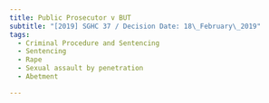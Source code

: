 ```yaml
---
title: Public Prosecutor v BUT
subtitle: "[2019] SGHC 37 / Decision Date: 18\_February\_2019"
tags:
  - Criminal Procedure and Sentencing
  - Sentencing
  - Rape
  - Sexual assault by penetration
  - Abetment

---
```

